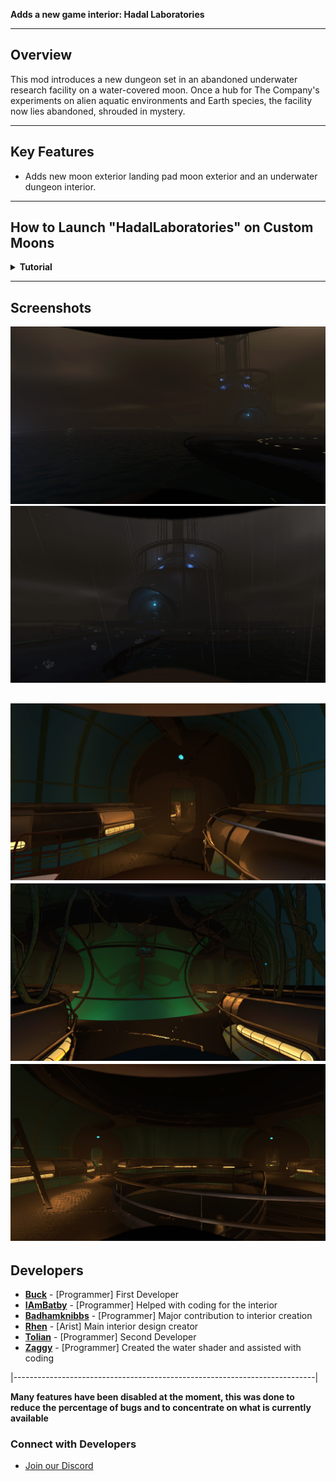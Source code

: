 **Adds a new game interior: Hadal Laboratories**

---

## Overview

This mod introduces a new dungeon set in an abandoned underwater research facility on a water-covered moon. Once a hub for The Company's experiments on alien aquatic environments and Earth species, the facility now lies abandoned, shrouded in mystery.

---

## Key Features

- Adds new moon exterior landing pad moon exterior and an underwater dungeon interior.

---

## How to Launch "HadalLaboratories" on Custom Moons

<details>
  <summary><strong>Tutorial</strong></summary>

1. **Start the Lobby**
   - "Custom Dungeon: Hadal" will appear in the `LethalLevelLoader` config.
   ![Tutorial Step 1](https://raw.githubusercontent.com/Toliann/HyperionStationInterior/main/Screenshot/TutorialCustom.png)
   ![Tutorial Step 2](https://raw.githubusercontent.com/Toliann/HyperionStationInterior/main/Screenshot/TutorialCustom2.png)

2. **Enable the Dungeon**
   - Set the configuration to `true` as shown below:
   ![Set to True](https://raw.githubusercontent.com/Toliann/HyperionStationInterior/main/Screenshot/CustomTrue.png)

3. **Customize Moon Settings**
   - Use the "Manual Level Names List" to specify the moons where the dungeon appears.
   - Adjust the "Dynamic Level Tag List" to include any special tags as needed.
   ![Custom Moon Settings](https://raw.githubusercontent.com/Toliann/HyperionStationInterior/main/Screenshot/LastCustom.png)

</details>

---

## Screenshots

![Screenshot 1](https://raw.githubusercontent.com/ZeroGravity-Studios/HadalLaboratories-/refs/heads/main/Screenshot/1.png)
![Screenshot 2](https://raw.githubusercontent.com/ZeroGravity-Studios/HadalLaboratories-/refs/heads/main/Screenshot/2.png)

![Screenshot 3](https://raw.githubusercontent.com/ZeroGravity-Studios/HadalLaboratories-/refs/heads/main/Screenshot/3.png)
![Screenshot 4](https://raw.githubusercontent.com/ZeroGravity-Studios/HadalLaboratories-/refs/heads/main/Screenshot/4.png)
![Screenshot 5](https://raw.githubusercontent.com/ZeroGravity-Studios/HadalLaboratories-/refs/heads/main/Screenshot/5.png)
---

## Developers

- **[Buck](https://github.com/Sphyrna-029)** - [Programmer] First Developer
- **[IAmBatby](https://github.com/IAmBatby)** - [Programmer] Helped with coding for the interior
- **[Badhamknibbs](https://github.com/Badhamknibbs)** - [Programmer] Major contribution to interior creation
- **[Rhen](https://www.artstation.com/rhen)** - [Arist] Main interior design creator
- **[Tolian](https://github.com/Toliann)** - [Programmer] Second Developer
- **[Zaggy](https://github.com/Zaggy1024)** - [Programmer] Created the water shader and assisted with coding


|---------------------------------------------------------------------------|

**Many features have been disabled at the moment, this was done to reduce the percentage of bugs and to concentrate on what is currently available**


### Connect with Developers


- [Join our Discord](https://discord.gg/3cm6DGGtx9)